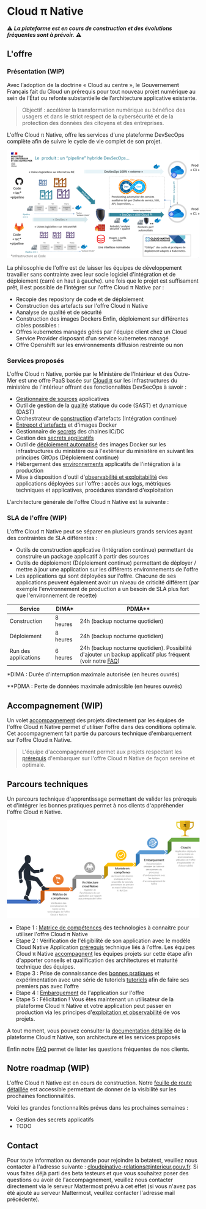 # Cloud π Native

:warning: __*La plateforme est en cours de construction et des évolutions fréquentes sont à prévoir.*__ :warning:

## L'offre

### Présentation (WIP)

Avec l’adoption de la doctrine « Cloud au centre », le Gouvernement Français fait du Cloud un prérequis pour tout nouveau projet numérique au sein de l’État ou refonte substantielle de l’architecture applicative existante.

>Objectif : accélérer la transformation numérique au bénéfice des usagers et dans le strict respect de la cybersécurité et de la protection des données des citoyens et des entreprises.

L'offre Cloud π Native, offre les services d'une plateforme DevSecOps complète afin de suivre le cycle de vie complet de son projet.

![vision](img/vision.png)

La philosophie de l'offre est de laisser les équipes de développement travailler sans contrainte avec leur socle logiciel d'intégration et de déploiement (carré en haut à gauche). une fois que le projet est suffisament prêt, il est possible de l'intégrer sur l'offre Cloud π Native par :
  - Recopie des repository de code et de déploiement
  - Construction des artefacts sur l'offre Cloud π Native
  - Aanalyse de qualité et de sécurité
  - Construction des images Dockers
Enfin,  déploiement sur différentes cibles possibles :
 - Offres kubernetes managés gérés par l'équipe client chez un Cloud Service Provider disposant d'un service kubernetes managé
 - Offre Openshift sur les environnements diffusion restreinte ou non 

### Services proposés

L'offre Cloud π Native, portée par le Ministère de l'Intérieur et des Outre-Mer est une offre PaaS basée sur [Cloud π](https://www.numerique.gouv.fr/services/cloud/cloud-interne/) sur les infrastructures du ministère de l'intérieur offrant des fonctionnalités DevSecOps à savoir :

  - [Gestionnaire de sources](produits/gitlab.md) applicatives
  - Outil de gestion de la [qualité](produits/sonarqube.md) statique du code (SAST) et dynamique (DAST)
  - Orchestrateur de [construction](produits/gitlab.md) d'artefacts (Intégration continue)
  - [Entrepot d'artefacts](produits/artefacts.md) et d'images Docker
  - Gestionnaire de [secrets](produits/vault.md) des chaines IC/DC
  - Gestion des [secrets applicatifs](gestion-secrets.md)
  - Outil de [déploiement automatisé](produits/gitops.md) des images Docker sur les infrastructures du ministère ou à l'extérieur du ministère en suivant les principes GitOps (Déploiement continue)
  - Hébergement des [environnements](gestion-environnements.md) applicatifs de l'intégration à la production
  - Mise à disposition d'outil d'[observabilité et exploitabilité](exploitation.md) des applications déployées sur l'offre : accès aux logs, métriques techniques et applicatives, procédures standard d'exploitation

L'architecture générale de l'offre Cloud π Native est la suivante :

[](img/architecture.png)

### SLA de l'offre (WIP)

L'offre Cloud π Native peut se séparer en plusieurs grands services ayant des contraintes de SLA différentes :

  - Outils de construction applicative (Intégration continue) permettant de construire un package applicatif à partir des sources
  - Outils de déploiement (Déploiement continue) permettant de déployer / mettre à jour une application sur les différents environnements de l'offre
  - Les applications qui sont déployées sur l'offre. Chacune de ses applications peuvent également avoir un niveau de criticité différent (par exemple l'environnement de production a un besoin de SLA plus fort que l'environnement de recette)

| Service        | DIMA*           |        PDMA**
| -------------- | --------------- | ------------------------ |
| Construction   | 8 heures        | 24h (backup nocturne quotidien) |
| Déploiement    | 8 heures        | 24h (backup nocturne quotidien) |
| Run des applications       | 6 heures | 24h (backup nocturne quotidien). Possibilité d'ajouter un backup applicatif plus fréquent (voir notre [FAQ](faq.md)) |


*DIMA : Durée d'interruption maximale autorisée (en heures ouvrés)

**PDMA : Perte de données maximale admissible (en heures ouvrés)


## Accompagnement  (WIP)

Un volet [accompagnement](accompagnement.md) des projets directement par les équipes de l'offre Cloud π Native permet d'utiliser l'offre dans des conditions optimale. Cet accompagnement fait partie du parcours technique d'embarquement sur l'offre Cloud π Native.

> L'équipe d'accompagnement permet aux projets respectant les [prérequis](prerequisites.md) d'embarquer sur l'offre Cloud π Native de façon sereine et optimale.

## Parcours techniques

Un parcours technique d'apprentissage permettant de valider les prérequis et d'intégrer les bonnes pratiques permet à nos clients d'appréhender l'offre Cloud π Native. 

![parcours_apprentissage](img/parcours_apprentissage.png)

  - Etape 1 : [Matrice de compétences](matrice-competences.md) des technologies à connaitre pour utiliser l'offre Cloud π Native 
  - Etape 2 : Vérification de l'éligibilité de son application avec le modèle Cloud Native Application [prérequis](prerequisites.md) technique liés à l'offre. Les équipes Cloud π Native [accompagnent](accompagnement.md) les équipes projets sur cette étape afin d'apporter conseils et qualification des architectures et maturité technique des équipes. 
  - Etape 3 : Prise de connaissance des [bonnes pratiques](bonnes-pratiques.md) et expérimentation avec une série de tutoriels [tutoriels](tutorials.md) afin de faire ses premiers pas avec l'offre
  - Etape 4 : [Embarquement](getting-started.md) de l'application sur l'offre
  - Etape 5 : Félicitation ! Vous êtes maintenant un utilisateur de la plateforme Cloud π Native et votre application peut passer en production via les principes d'[exploitation et observabilité](exploitation.md) de vos projets.


A tout moment, vous pouvez consulter la [documentation détaillée](description-plateforme.md) de la plateforme Cloud π Native, son architecture et les services proposés

Enfin notre [FAQ](faq.md) permet de lister les questions fréquentes de nos clients.
 
## Notre roadmap (WIP)

L'offre Cloud π Native est en cours de construction. Notre [feuille de route détaillée](roadmap.md) est accessible permettant de donner de la visibilité sur les prochaines fonctionnalités. 

Voici les grandes fonctionnalités prévus dans les prochaines semaines :
 - Gestion des secrets applicatifs
 - TODO

## Contact

Pour toute information ou demande pour rejoindre la betatest, veuillez nous contacter à l'adresse suivante : <cloudpinative-relations@interieur.gouv.fr>.
Si vous faites déjà parti des beta testeurs et que vous souhaitez poser des questions ou avoir de l'accompagnement, veuillez nous contacter directement via le serveur Mattermost prévu à cet effet (si vous n'avez pas été ajouté au serveur Mattermost, veuillez contacter l'adresse mail précédente).

